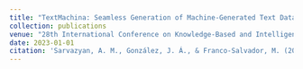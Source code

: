 ```yaml
---
title: "TextMachina: Seamless Generation of Machine-Generated Text Datasets"
collection: publications
venue: "28th International Conference on Knowledge-Based and Intelligent Information & Engineering Systems"
date: 2023-01-01
citation: 'Sarvazyan, A. M., González, J. Á., & Franco-Salvador, M. (2024). TextMachina: Seamless Generation of Machine-Generated Text Datasets. 28th International Conference on Knowledge-Based and Intelligent Information & Engineering Systems'
---
```

